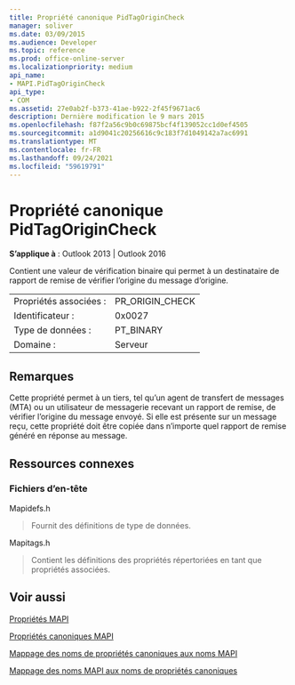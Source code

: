```yaml
---
title: Propriété canonique PidTagOriginCheck
manager: soliver
ms.date: 03/09/2015
ms.audience: Developer
ms.topic: reference
ms.prod: office-online-server
ms.localizationpriority: medium
api_name:
- MAPI.PidTagOriginCheck
api_type:
- COM
ms.assetid: 27e0ab2f-b373-41ae-b922-2f45f9671ac6
description: Dernière modification le 9 mars 2015
ms.openlocfilehash: f87f2a56c9b0c69875bcf4f139052cc1d0ef4505
ms.sourcegitcommit: a1d9041c20256616c9c183f7d1049142a7ac6991
ms.translationtype: MT
ms.contentlocale: fr-FR
ms.lasthandoff: 09/24/2021
ms.locfileid: "59619791"
---
```

# <a name="pidtagorigincheck-canonical-property"></a>Propriété canonique PidTagOriginCheck

  
  
**S’applique à** : Outlook 2013 | Outlook 2016 
  
Contient une valeur de vérification binaire qui permet à un destinataire de rapport de remise de vérifier l’origine du message d’origine.
  
|||
|:-----|:-----|
|Propriétés associées :  <br/> |PR_ORIGIN_CHECK  <br/> |
|Identificateur :  <br/> |0x0027  <br/> |
|Type de données :  <br/> |PT_BINARY  <br/> |
|Domaine :  <br/> |Serveur  <br/> |
   
## <a name="remarks"></a>Remarques

Cette propriété permet à un tiers, tel qu’un agent de transfert de messages (MTA) ou un utilisateur de messagerie recevant un rapport de remise, de vérifier l’origine du message envoyé. Si elle est présente sur un message reçu, cette propriété doit être copiée dans n’importe quel rapport de remise généré en réponse au message.
  
## <a name="related-resources"></a>Ressources connexes

### <a name="header-files"></a>Fichiers d’en-tête

Mapidefs.h
  
> Fournit des définitions de type de données.
    
Mapitags.h
  
> Contient les définitions des propriétés répertoriées en tant que propriétés associées.
    
## <a name="see-also"></a>Voir aussi



[Propriétés MAPI](mapi-properties.md)
  
[Propriétés canoniques MAPI](mapi-canonical-properties.md)
  
[Mappage des noms de propriétés canoniques aux noms MAPI](mapping-canonical-property-names-to-mapi-names.md)
  
[Mappage des noms MAPI aux noms de propriétés canoniques](mapping-mapi-names-to-canonical-property-names.md)

